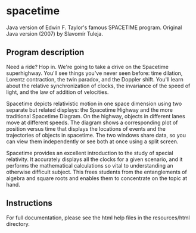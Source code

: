 spacetime
=========

Java version of Edwin F. Taylor's famous SPACETIME program.
Original Java version (2007) by Slavomír Tuleja.

Program description
-------------------

Need a ride? Hop in. We're going to take a drive on the Spacetime
superhighway. You'll see things you've never seen before: time dilation,
Lorentz contraction, the twin paradox, and the Doppler shift. You'll learn
about the relative synchronization of clocks, the invariance of the speed of
light, and the law of addition of velocities.

Spacetime depicts relativistic motion in one space dimension using two separate
but related displays: the Spacetime Highway and the more traditional Spacetime
Diagram. On the highway, objects in different lanes move at different
speeds. The diagram shows a corresponding plot of position versus time that
displays the locations of events and the trajectories of objects in
spacetime. The two windows share data, so you can view them independently or
see both at once using a split screen.

Spacetime provides an excellent introduction to the study of special
relativity. It accurately displays all the clocks for a given scenario, and it
performs the mathematical calculations so vital to understanding an otherwise
difficult subject. This frees students from the entanglements of algebra and
square roots and enables them to concentrate on the topic at hand.

Instructions
------------

For full documentation, please see the html help files in the resources/html directory.
